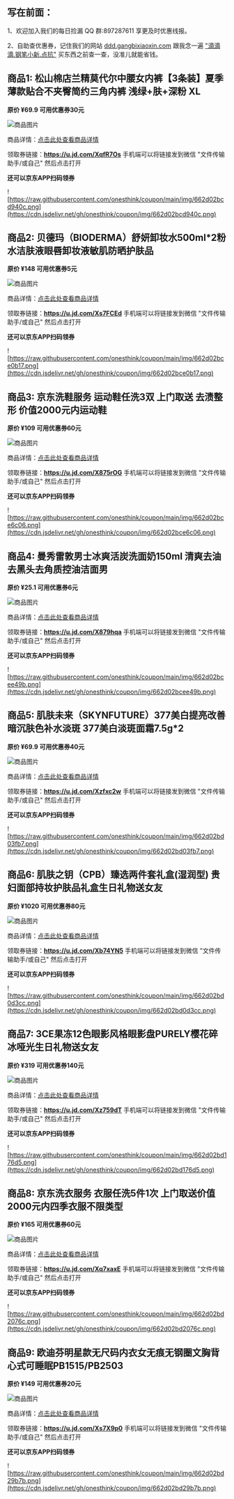 ## 写在前面：

1、欢迎加入我们的每日捡漏 QQ 群:897287611 享更及时优惠线报。

2、自助查优惠券，记住我们的网站 [ddd.gangbixiaoxin.com](https://ddd.gangbixiaoxin.com) 跟我念一遍 ["滴滴滴.钢笔小新.点抗"](https://ddd.gangbixiaoxin.com) 买东西之前查一查，没准儿就能省钱。

## 商品1: 松山棉店兰精莫代尔中腰女内裤【3条装】夏季薄款贴合不夹臀简约三角内裤 浅绿+肤+深粉 XL

**原价 ¥69.9 可用优惠券30元**

![商品图片](http://img14.360buyimg.com/n1/jfs/t1/155630/20/39480/39478/6488652aFd2c5c3f2/f7262e9db3758544.jpg)

商品详情：[点击此处查看商品详情](https://union-click.jd.com/jdc?e=1003156031&amp;p=JF8BARoJK1olXwMFXF1ZDUgUAl8IGloTVAUDXV1VCkgRAl9MRANLAjZbERscSkAJHTdNTwcKBlMdBgABFksWAmkBGFocXg4AV1hcFxJSXzI4SxwWB29AETs_bBdFYQlIE1hWHgRXAlJROEonAG4IHFITWgALUW5cWEpHAj8JS1olXQYyFTBdCUofC2kIG2sUbQYEVFtdAUkeAGcPGVIlXQ4FZInwsJ6dsrqAoo-L1dG784vUtJ-Ji184K1glXQcDVl5ZD0oVA184G2sWbVhsVQ1bCksUCm1mRhxMC0RYVBwzC0MfAmwLHFIlXwcDVlxtOHtIATBtfBBgC0VHCDxdAUJ0YhVcEhlJKnVsVhUUQxFvWBtXWCcTAERSIzgJOHs)

领取券链接：**https://u.jd.com/XqfR7Os** 手机端可以将链接发到微信 "文件传输助手/或自己" 然后点击打开

**还可以京东APP扫码领券**

![https://raw.githubusercontent.com/onesthink/coupon/main/img/662d02bcd940c.png](https://cdn.jsdelivr.net/gh/onesthink/coupon/img/662d02bcd940c.png)

## 商品2: 贝德玛（BIODERMA）舒妍卸妆水500ml*2粉水洁肤液眼唇卸妆液敏肌防晒护肤品

**原价 ¥148 可用优惠券5元**

![商品图片](http://img14.360buyimg.com/n1/jfs/t1/193050/23/44232/78896/662b87d9Fd46a7b1e/06b743a434a11d76.jpg)

商品详情：[点击此处查看商品详情](https://union-click.jd.com/jdc?e=1003156031&amp;p=JF8BAQ8JK1olXDYCVV9cCE8QAWoME1glGVlaCgFtUQ5SQi0DBUVNGFJeSwUIFxlJX3EIGloUXQIFVltZAEgIWipURmscPQMYLQtVQyt8XzdyXyZWCVB9VRsbBEcnAl8LGlsSVAAFUldYOEpHAj8JS1pFXDYCVG4LZksWAm4JGlISXQMyVW5dDksSAGwMElkTXQQBZF5VD3vArtfdkerA1b_WytaKsezCitPchdMlbTYBZF5cCUkXB2gJGVslbQYyV24DZkpEBjgBSF4UM1tFDFofQUJIbWoMHlIUVQIKZFxcCUkVM184RFlKOGFJIQgeTRdcUTpdHClvJ3gEDTs_ZklcSiRSYwBhAkV0UxkafBFnV184)

领取券链接：**https://u.jd.com/Xs7FCEd** 手机端可以将链接发到微信 "文件传输助手/或自己" 然后点击打开

**还可以京东APP扫码领券**

![https://raw.githubusercontent.com/onesthink/coupon/main/img/662d02bce0b17.png](https://cdn.jsdelivr.net/gh/onesthink/coupon/img/662d02bce0b17.png)

## 商品3: 京东洗鞋服务 运动鞋任洗3双 上门取送 去渍整形 价值2000元内运动鞋

**原价 ¥109 可用优惠券60元**

![商品图片](http://img14.360buyimg.com/n1/jfs/t1/218566/29/3756/320314/618a486dEa03b5ab6/2c2bdfa9918e7702.jpg)

商品详情：[点击此处查看商品详情](https://union-click.jd.com/jdc?e=1003156031&amp;p=JF8BARgJK1olXwQCU1ZfAUgVBl8IGloUXQYAXFtYCE0nRzBQRQQlBENHFRxWFlVPRjtUBABAQlRcCEBdCUoWA28KE14QXQAdDRsBVXtPUChXHkEPKWRiEARbQRN1fxJOWR11UQoyVW5eCUsQCmkPHVIQbQdSVQ5cWEpHAl8IG2tDMwYDVV9cAUMQBm84GmsVWwYHV11ZAU4WAmYAK1sdWjbV-eaIgvrCi9bchdPC5KHX3eKJlsMnM18LK1sUXAQCUFlcCksnM284GGtLMwdRU1tUCEsSbTJPQ19XFl5BOlxYDEoSBW8NK1kUXAQAZG5tQAh3fjthSF1PGXteLh4LUjkeWSlqHVhjMwRUDSAJaTMeRDVqaS92VFBFKm5t)

领取券链接：**https://u.jd.com/X875rOG** 手机端可以将链接发到微信 "文件传输助手/或自己" 然后点击打开

**还可以京东APP扫码领券**

![https://raw.githubusercontent.com/onesthink/coupon/main/img/662d02bce6c06.png](https://cdn.jsdelivr.net/gh/onesthink/coupon/img/662d02bce6c06.png)

## 商品4: 曼秀雷敦男士冰爽活炭洗面奶150ml 清爽去油去黑头去角质控油洁面男

**原价 ¥25.1 可用优惠券6元**

![商品图片](http://img14.360buyimg.com/n1/jfs/t1/197672/38/40383/98230/66286dcfFf3e25354/d5871089f934637c.jpg)

商品详情：[点击此处查看商品详情](https://union-click.jd.com/jdc?e=1003156031&amp;p=JF8BARIJK1olXwMFXFdZAEwVA18IElIRWA4yEAEFVhQnWipNWhkeQxhaEQoBFxBCHD1WR0UVVA8GUVZCUQ5LXl8BZC1CJk5KKzw9SEh2fW51TlJdOVpEWFJtCXsUAm8PEl0SWw8HZF8NCRsWU25YGmsVXTZROgIJVw5OXTJYXh9JM0NWFhttCXsXBW8NGFgRVAMBU11aOEsfBF_ftuPA17fX3OeJlsPAusjdkufBw44yZG5eOEsWAm0IH1wUXwYyZF5tC3tJbW5bHVgRVAELOgMaUE9SAzYPdV4RWgYHXVhbOEkWAm0KK2slJmRRHCI-Sy5pXARYWlhxIkFrDwoabCsTbT1wZQxDNmUGMis1DTB1c2h-RWsl)

领取券链接：**https://u.jd.com/X879hqa** 手机端可以将链接发到微信 "文件传输助手/或自己" 然后点击打开

**还可以京东APP扫码领券**

![https://raw.githubusercontent.com/onesthink/coupon/main/img/662d02bcee49b.png](https://cdn.jsdelivr.net/gh/onesthink/coupon/img/662d02bcee49b.png)

## 商品5: 肌肤未来（SKYNFUTURE）377美白提亮改善暗沉肤色补水淡斑 377美白淡斑面霜7.5g*2

**原价 ¥69.9 可用优惠券40元**

![商品图片](http://img14.360buyimg.com/n1/jfs/t1/157651/17/31579/104960/64f6f30eF36db16d2/234c7f5f3a504c84.jpg)

商品详情：[点击此处查看商品详情](https://union-click.jd.com/jdc?e=1003156031&amp;p=JF8BARoJK1olXwMFVl9bAUIXBF8IGlocWQYLVVdcDEkTAl9MRANLAjZbERscSkAJHTdNTwcKBlMdBgABFksWAmYMG1IUVAcGVlpcFxJSXzI4GDpcGn4YXQw_CgtTXWhhXjJNBBhWJFJROEonAG4IHFITWgALUW5cWEpHAj8JS1olXQYyFTBdCU4fBW8IH2sUbQYEVFtdAUkQBm8AGF8lXQ4FZInwsJ6dsrqAoo-L1dG784vUtJ-Ji184K1glXQcDVl5ZD0oVA184G2sWbVhsVQ1aDR8WAT9mRhxMC1hZUgYzC0MfAWgKGV8lXwcDVlxtOHsTBR9YaTwTIVJaKgQHdx5Lai8OeQlNGgdsVgUHADBMdDJoTwRlCnV1ISVdOHs)

领取券链接：**https://u.jd.com/Xzfxc2w** 手机端可以将链接发到微信 "文件传输助手/或自己" 然后点击打开

**还可以京东APP扫码领券**

![https://raw.githubusercontent.com/onesthink/coupon/main/img/662d02bd03fb7.png](https://cdn.jsdelivr.net/gh/onesthink/coupon/img/662d02bd03fb7.png)

## 商品6: 肌肤之钥（CPB）臻选两件套礼盒(湿润型) 贵妇面部持妆护肤品礼盒生日礼物送女友

**原价 ¥1020 可用优惠券80元**

![商品图片](http://img14.360buyimg.com/n1/jfs/t1/221511/8/38965/85820/662b429cFf6e72e81/5c1d7e8a99774d9a.jpg)

商品详情：[点击此处查看商品详情](https://union-click.jd.com/jdc?e=1003156031&amp;p=JF8BARgJK1olXwMFXFpdAEseBF8IGloUXwMGUVtcDkMnRzBQRQQlBENHFRxWFlVPRjtUBABAQlRcCEBdCUoWAWoMHl4UWw4dDRsBVXtjWmZ2QVltJmRmFD1daQx-BT8NeFhDUQoyVW5eCUsQCmkPHVIQbQdSVQ5cWEpHAl8IG2tXM1RDBzCKs-_ApuA4GmsVWwYHV11ZAU4SAGwKK1sdWjbV-eaIgvrCi9bchdPC5KHX3eKJlsMnM18LK1sUXAQCUFlcCksnM284GGtLMwdRUlxdDU9AbTJPQ19QXkdVOlxYCkIUAmwBK1kUXAQAZG5tUhhtBjdaWyMRKXpcVj09dClNWx8JR1lDMwQLUDkGTi4XU2t7Gzl0GEFUC25t)

领取券链接：**https://u.jd.com/Xb74YN5** 手机端可以将链接发到微信 "文件传输助手/或自己" 然后点击打开

**还可以京东APP扫码领券**

![https://raw.githubusercontent.com/onesthink/coupon/main/img/662d02bd0d3cc.png](https://cdn.jsdelivr.net/gh/onesthink/coupon/img/662d02bd0d3cc.png)

## 商品7: 3CE果冻12色眼影风格眼影盘PURELY樱花碎冰哑光生日礼物送女友

**原价 ¥319 可用优惠券140元**

![商品图片](http://img14.360buyimg.com/n1/jfs/t1/197702/2/42407/79943/662a4c18Fad1ae4bb/9f3121e970f41906.jpg)

商品详情：[点击此处查看商品详情](https://union-click.jd.com/jdc?e=1003156031&amp;p=JF8BAR0JK1olXwMFXVtYDkgUB18IGloUWQ8DVVxVDEwnRzBQRQQlBENHFRxWFlVPRjtUBABAQlRcCEBdCUoWB2YJGlkdWQEdDRsBVXtSYB1XTA1jCWUHMj4PcwN1fWlzUidDUQoyVW5eCUsQCmkPHVIQbQdSVQ5cWEpHAl8IG2tGM11XOgULTQpORjxSUghFBzYDZF5bCE4UAGsBHl8WXgAyVFZaOJy6u7qCqo6d5NKc3Inkr56ev7uWk2slbQUyVF9cCksTBG4KG2slXTYBZAAzCRgfA2wAHVl7AEFaUBtfURx5BmsMG1MWXgYyVl9cCkknM198Hit8CngGMQldaQ1tZhhDZh13GgVfVFczCipnQ2t6QiNQClMEXRZcfyxpM18)

领取券链接：**https://u.jd.com/Xz759dT** 手机端可以将链接发到微信 "文件传输助手/或自己" 然后点击打开

**还可以京东APP扫码领券**

![https://raw.githubusercontent.com/onesthink/coupon/main/img/662d02bd176d5.png](https://cdn.jsdelivr.net/gh/onesthink/coupon/img/662d02bd176d5.png)

## 商品8: 京东洗衣服务 衣服任洗5件1次 上门取送价值2000元内四季衣服不限类型

**原价 ¥165 可用优惠券60元**

![商品图片](http://img14.360buyimg.com/n1/jfs/t1/107426/33/23137/320353/62259ccfEea9e33b0/a9366af7f3f141be.jpg)

商品详情：[点击此处查看商品详情](https://union-click.jd.com/jdc?e=1003156031&amp;p=JF8BARgJK1olXwMFXFhVCkMUC18IGloUXQ4FV1xVDUsnRzBQRQQlBENHFRxWFlVPRjtUBABAQlRcCEBdCUoWA2cPGFkdWAYdDRsBVXtTRToJbTxJWWV0KgtdXDlSWhFuWFN1UQoyVW5eCUsQCmkPHVIQbQdSVQ5cWEpHAl8IG2tDMwYDVV9cAUMQBm84GmsVWwYHV11ZAU8WC2kKK1sdWjbV-eaIgvrCi9bchdPC5KHX3eKJlsMnM18LK1sUXAQCUFlcCksnM284GGtLMwdRUl1YXEJEbTJPQ19QW08HOltZD0sRAWcAK1kUXAQAZG5tUQpJQDNafyt9XmNSJhUuWhtSehxKQFlMMwRHHCkbTjwWewduRRBNAn5rHG5t)

领取券链接：**https://u.jd.com/Xq7xaxE** 手机端可以将链接发到微信 "文件传输助手/或自己" 然后点击打开

**还可以京东APP扫码领券**

![https://raw.githubusercontent.com/onesthink/coupon/main/img/662d02bd2076c.png](https://cdn.jsdelivr.net/gh/onesthink/coupon/img/662d02bd2076c.png)

## 商品9: 欧迪芬明星款无尺码内衣女无痕无钢圈文胸背心式可睡眠PB1515/PB2503

**原价 ¥149 可用优惠券20元**

![商品图片](http://img14.360buyimg.com/n1/jfs/t1/227557/25/5427/57473/65698edeFfd8ef356/2f0b947de2e48b44.jpg)

商品详情：[点击此处查看商品详情](https://union-click.jd.com/jdc?e=1003156031&amp;p=JF8BARgJK1olXwMFXF1fDEkTBF8IGloUXQUKV1haAUMnRzBQRQQlBENHFRxWFlVPRjtUBABAQlRcCEBdCUoWA2wAGF0SVA4dDRsBVXtvfjptfBtwPGZLFCU7YStpQhJ3czB1UQoyVW5eCUsQCmkPHVIQbQdSVQ5cWEpHAl8IG2tDMwYDVV9cAEsUB2g4GmsVWwYHV11ZAU8UAmoJK1sdWjbV-eaIgvrCi9bchdPC5KHX3eKJlsMnM18LK1sUXAQCUFlcCksnM284GGtLMwdRUQwKCB8fbTJPQ19QVEZDOltZDUIUC28LK1kUXAQAZG5tbktBVAxbcDNJJkdaMwgDXUhxVWxIc1p-MwRyNgYlYDYeVzNRRAh-AlZGDG5t)

领取券链接：**https://u.jd.com/Xs7X9p0** 手机端可以将链接发到微信 "文件传输助手/或自己" 然后点击打开

**还可以京东APP扫码领券**

![https://raw.githubusercontent.com/onesthink/coupon/main/img/662d02bd29b7b.png](https://cdn.jsdelivr.net/gh/onesthink/coupon/img/662d02bd29b7b.png)

